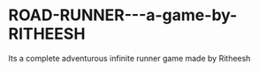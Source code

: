 # ROAD-RUNNER---a-game-by-RITHEESH
Its a complete adventurous infinite runner game made by Ritheesh 
